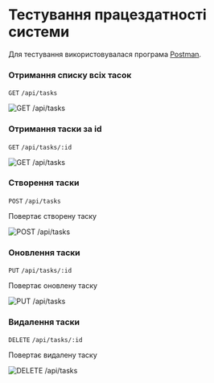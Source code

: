 # Тестування працездатності системи

Для тестування використовувалася програма [Postman](https://www.postman.com/).

### Отримання списку всіх тасок

`GET` `/api/tasks`

![GET /api/tasks](https://i.imgur.com/Do9BoyA.png)

### Отримання таски за id

`GET` `/api/tasks/:id`

![GET /api/tasks](https://i.imgur.com/neLWRGq.png)

### Створення таски

`POST` `/api/tasks`

Повертає створену таску

![POST /api/tasks](https://i.imgur.com/GGrTQ6g.png)

### Оновлення таски

`PUT` `/api/tasks/:id`

Повертає оновлену таску

![PUT /api/tasks](https://i.imgur.com/RBtlkMM.png)

### Видалення таски

`DELETE` `/api/tasks/:id`

Повертає видалену таску

![DELETE /api/tasks](https://i.imgur.com/KvyQByu.png)

